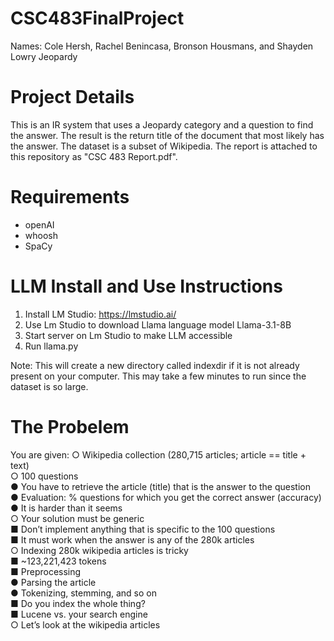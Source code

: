 # CSC483FinalProject
Names: Cole Hersh, Rachel Benincasa, Bronson Housmans, and Shayden Lowry
Jeopardy

# Project Details
This is an IR system that uses a Jeopardy category and a question to find the answer.
The result is the return title of the document that most likely has the answer.  The dataset is a subset
of Wikipedia.  The report is attached to this repository as "CSC 483 Report.pdf".

# Requirements
- openAI
- whoosh
- SpaCy


# LLM Install and Use Instructions
1. Install LM Studio: https://lmstudio.ai/
2. Use Lm Studio to download Llama language model Llama-3.1-8B
3. Start server on Lm Studio to make LLM accessible
4. Run llama.py
   
Note: This will create a new directory called indexdir if it is not already present on your computer.
This may take a few minutes to run since the dataset is so large.

   
# The Probelem
You are given:
○ Wikipedia collection (280,715 articles; article == title + text)  <br> 
○ 100 questions  <br> 
● You have to retrieve the article (title) that is the answer to the question  <br> 
● Evaluation: % questions for which you get the correct answer (accuracy)  <br> 
● It is harder than it seems  <br> 
○ Your solution must be generic  <br> 
■ Don’t implement anything that is specific to the 100 questions  <br> 
■ It must work when the answer is any of the 280k articles  <br> 
○ Indexing 280k wikipedia articles is tricky  <br> 
■ ~123,221,423 tokens  <br> 
■ Preprocessing  <br> 
● Parsing the article  <br> 
● Tokenizing, stemming, and so on  <br> 
■ Do you index the whole thing?  <br> 
■ Lucene vs. your search engine  <br> 
○ Let’s look at the wikipedia articles  <br> 
